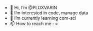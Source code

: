 - 👋 Hi, I’m @PLOXVARIN
- 👀 I’m interested in code, manage data
- 🌱 I’m currently learning com-sci
- 📫 How to reach me : ×

<!---
PLOXVARIN/PLOXVARIN is a ✨ special ✨ repository because its `README.md` (this file) appears on your GitHub profile.
You can click the Preview link to take a look at your changes.
--->
